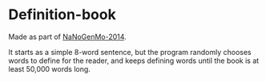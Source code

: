 Definition-book
===============

Made as part of <a href="https://github.com/dariusk/NaNoGenMo-2014">NaNoGenMo-2014</a>.

It starts as a simple 8-word sentence, but the program randomly chooses words to define for the reader, and keeps defining words until the book is at least 50,000 words long.
